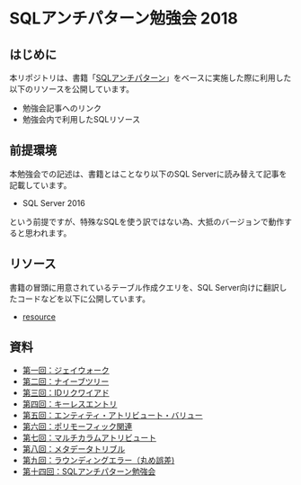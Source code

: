 # SQLアンチパターン勉強会 2018

## はじめに

本リポジトリは、書籍「[SQLアンチパターン](https://www.oreilly.co.jp/books/9784873115894/)」をベースに実施した際に利用した以下のリソースを公開しています。

* 勉強会記事へのリンク
* 勉強会内で利用したSQLリソース

## 前提環境

本勉強会での記述は、書籍とはことなり以下のSQL Serverに読み替えて記事を記載しています。

* SQL Server 2016

という前提ですが、特殊なSQLを使う訳ではない為、大抵のバージョンで動作すると思われます。

## リソース

書籍の冒頭に用意されているテーブル作成クエリを、SQL Server向けに翻訳したコードなどを以下に公開しています。

* [resource](resource)

## 資料

* [第一回：ジェイウォーク](https://qiita.com/aconit96/items/24f790662d9b88a3ab74)
* [第二回：ナイーブツリー](https://qiita.com/Nuits/items/ce554cbc3d26e9518bbe)
* [第三回：IDリクワイアド](https://qiita.com/ayayo/items/ba38853bca0c2cc2acb7)
* [第四回：キーレスエントリ](https://qiita.com/Nanakusajp/items/05f57caffa6462bae95a)
* [第五回：エンティティ・アトリビュート・バリュー](https://qiita.com/skyc_lin/items/37365a36416d0dc42431)
* [第六回：ポリモーフィック関連](https://qiita.com/dai329/items/1db8fbe37f43a465d801)
* [第七回：マルチカラムアトリビュート](https://qiita.com/24be_yuuki/items/be2300419aee4d576324)
* [第八回：メタデータトリブル](https://qiita.com/_kyam/items/ead506faa54f090f715c)
* [第九回：ラウンディングエラー（丸め誤差)](https://qiita.com/BigA-aka-KATO/items/6e4dd30d3fba5a25774d)
* [第十四回：SQLアンチパターン勉強会](https://qiita.com/aconit96/items/85138d486c9a8e35fb30)
